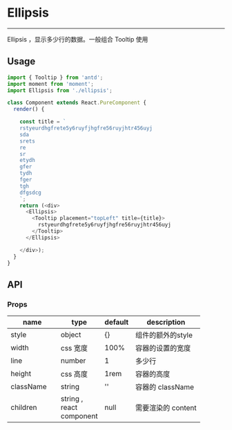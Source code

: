 # Ellipsis
---

Ellipsis ，显示多少行的数据。一般组合 Tooltip 使用

## Usage

```js
import { Tooltip } from 'antd';
import moment from 'moment';
import Ellipsis from './ellipsis';

class Component extends React.PureComponent {
  render() {

    const title = `
    rstyeurdhgfrete5y6ruyfjhgfre56ruyjhtr456uyj
    sda
    srets
    re
    sr
    etydh
    gfer
    tydh
    fger
    tgh
    dfgsdcg
    `;
    return (<div>
      <Ellipsis>
        <Tooltip placement="topLeft" title={title}>
          rstyeurdhgfrete5y6ruyfjhgfre56ruyjhtr456uyj
        </Tooltip>
      </Ellipsis>

    </div>);
  }
}
```

## API

### Props

<table class="table table-bordered table-striped">
  <thead>
    <tr>
      <th style="width: 100px;">name</th>
      <th style="width: 50px;">type</th>
      <th style="width: 50px;">default</th>
      <th>description</th>
    </tr>
  </thead>
  <tbody>
    <tr>
      <td>style</td>
      <td>object</td>
      <td>{}</td>
      <td>组件的额外的style</td>
    </tr>
    <tr>
      <td>width</td>
      <td>css 宽度</td>
      <td>100%</td>
      <td>容器的设置的宽度</td>
    </tr>
    <tr>
      <td>line</td>
      <td>number</td>
      <td>1</td>
      <td>多少行</td>
    </tr>
    <tr>
      <td>height</td>
      <td>css 高度</td>
      <td>1rem</td>
      <td>容器的高度</td>
    </tr>
    <tr>
      <td>className</td>
      <td>string</td>
      <td>''</td>
      <td>容器的 className</td>
    </tr>
    <tr>
      <td>children</td>
      <td>string , react component</td>
      <td>null</td>
      <td>需要渲染的 content</td>
    </tr>
  </tbody>
</table>
